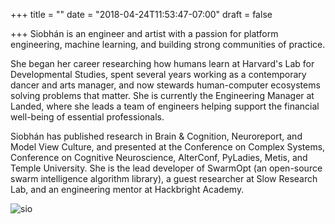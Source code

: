 +++
title = ""
date = "2018-04-24T11:53:47-07:00"
draft = false

+++
Siobhán is an engineer and artist with a passion for 
platform engineering, machine learning, and building strong communities of practice.

She began her career researching how humans learn at Harvard's Lab for
Developmental Studies, spent several years working as a contemporary dancer
and arts manager, and now stewards human-computer ecosystems 
solving problems that matter. She is currently the Engineering Manager at Landed, 
where she leads a team of engineers helping support the financial well-being of 
essential professionals.

Siobhán has published research in Brain & Cognition, Neuroreport, and
Model View Culture, and presented at the Conference on Complex Systems,
Conference on Cognitive Neuroscience, AlterConf, PyLadies, Metis, and
Temple University. She is the lead developer of SwarmOpt (an open-source swarm 
intelligence algorithm library), a guest researcher at Slow Research Lab,
and an engineering mentor at Hackbright Academy. 

![sio](sio.jpg)
